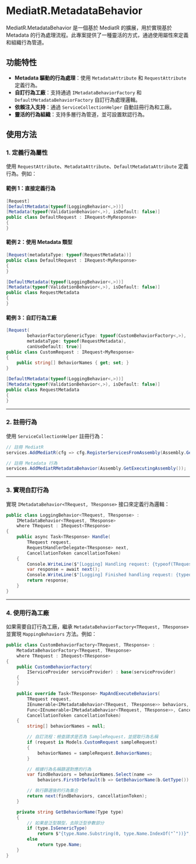 # MediatR.MetadataBehavior

MediatR.MetadataBehavior 是一個基於 MediatR 的擴展，用於實現基於 Metadata 的行為處理流程。此專案提供了一種靈活的方式，通過使用屬性來定義和組織行為管道。

## 功能特性

- **Metadata 驅動的行為處理**：使用 `MetadataAttribute` 和 `RequestAttribute` 定義行為。
- **自訂行為工廠**：支持通過 `IMetadataBehaviorFactory` 和 `DefaultMetadataBehaviorFactory` 自訂行為處理邏輯。
- **依賴注入支持**：通過 `ServiceCollectionHelper` 自動註冊行為和工廠。
- **靈活的行為組織**：支持多層行為管道，並可設置默認行為。

## 使用方法

### 1. 定義行為屬性

使用 `RequestAttribute`、`MetadataAttribute`、`DefaultMetadataAttribute` 定義行為。例如：

#### 範例 1：直接定義行為
```csharp
[Request]
[DefaultMetadata(typeof(LoggingBehavior<,>))]
[Metadata(typeof(ValidationBehavior<,>), isDefault: false)]
public class DefaultRequest : IRequest<MyResponse>
{
}
```

#### 範例 2：使用 Metadata 類型
```csharp
[Request(metadataType: typeof(RequestMetadata))]
public class DefaultRequest : IRequest<MyResponse>
{
}

[DefaultMetadata(typeof(LoggingBehavior<,>))]
[Metadata(typeof(ValidationBehavior<,>), isDefault: false)]
public class RequestMetadata
{
}
```

#### 範例 3：自訂行為工廠
```csharp
[Request(
        behaviorFactoryGenericType: typeof(CustomBehaviorFactory<,>),
        metadataType: typeof(RequestMetadata),
        canUseDefault: true)]
public class CustomRequest : IRequest<MyResponse>
{
    public string[] BehaviorNames { get; set; }
}

[DefaultMetadata(typeof(LoggingBehavior<,>))]
[Metadata(typeof(ValidationBehavior<,>), isDefault: false)]
public class RequestMetadata
{
}
```

---

### 2. 註冊行為

使用 `ServiceCollectionHelper` 註冊行為：

```csharp
// 註冊 MediatR  
services.AddMediatR(cfg => cfg.RegisterServicesFromAssembly(Assembly.GetExecutingAssembly()));

// 註冊 Metadata 行為  
services.AddMediatRMetadataBehavior(Assembly.GetExecutingAssembly());

```

---

### 3. 實現自訂行為

實現 `IMetadataBehavior<TRequest, TResponse>` 接口來定義行為邏輯：

```csharp
public class LoggingBehavior<TRequest, TResponse> : 
    IMetadataBehavior<TRequest, TResponse>
    where TRequest : IRequest<TResponse>
{
    public async Task<TResponse> Handle(
        TRequest request, 
        RequestHandlerDelegate<TResponse> next, 
        CancellationToken cancellationToken)
    {
        Console.WriteLine($"[Logging] Handling request: {typeof(TRequest).Name}");
        var response = await next();
        Console.WriteLine($"[Logging] Finished handling request: {typeof(TRequest).Name}");
        return response;
    }
}
```

---

### 4. 使用行為工廠

如果需要自訂行為工廠，繼承 `MetadataBehaviorFactory<TRequest, TResponse>` 並實現 `MappingBehaviors` 方法。例如：

```csharp
public class CustomBehaviorFactory<TRequest, TResponse> :
    MetadataBehaviorFactory<TRequest, TResponse>
    where TRequest : IRequest<TResponse>
{
    public CustomBehaviorFactory(
        IServiceProvider serviceProvider) : base(serviceProvider)
    {
    }

    public override Task<TResponse> MapAndExecuteBehaviors(
        TRequest request,
        IEnumerable<IMetadataBehavior<TRequest, TResponse>> behaviors,
        Func<IEnumerable<IMetadataBehavior<TRequest, TResponse>>, CancellationToken, Task<TResponse>> next, 
        CancellationToken cancellationToken)
    {
        string[] behaviorNames = null;

        // 自訂流程：檢查請求是否為 SampleRequest，並提取行為名稱
        if (request is Models.CustomRequest sampleRequest)
        {
            behaviorNames = sampleRequest.BehaviorNames;
        }

        // 根據行為名稱篩選對應的行為
        var findBehaviors = behaviorNames.Select(name => 
            behaviors.FirstOrDefault(b => GetBehaviorName(b.GetType()) == name));

        // 執行篩選後的行為集合
        return next(findBehaviors, cancellationToken);
    }

    private string GetBehaviorName(Type type)
    {
        // 如果是泛型類型，去除泛型參數部分
        if (type.IsGenericType)
            return $"{type.Name.Substring(0, type.Name.IndexOf("`"))}";
        else
            return type.Name;
    }
}
```